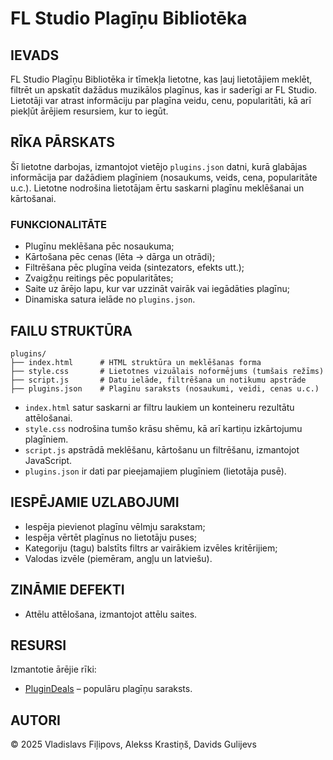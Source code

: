 # FL Studio Plagīņu Bibliotēka

## IEVADS

FL Studio Plagīņu Bibliotēka ir tīmekļa lietotne, kas ļauj lietotājiem meklēt, filtrēt un apskatīt dažādus muzikālos plagīnus, kas ir saderīgi ar FL Studio. Lietotāji var atrast informāciju par plagīna veidu, cenu, popularitāti, kā arī piekļūt ārējiem resursiem, kur to iegūt.


## RĪKA PĀRSKATS

Šī lietotne darbojas, izmantojot vietējo `plugins.json` datni, kurā glabājas informācija par dažādiem plagīniem (nosaukums, veids, cena, popularitāte u.c.). Lietotne nodrošina lietotājam ērtu saskarni plagīnu meklēšanai un kārtošanai.

### FUNKCIONALITĀTE

- Plugīnu meklēšana pēc nosaukuma;
- Kārtošana pēc cenas (lēta → dārga un otrādi);
- Filtrēšana pēc plugīna veida (sintezators, efekts utt.);
- Zvaigžņu reitings pēc popularitātes;
- Saite uz ārējo lapu, kur var uzzināt vairāk vai iegādāties plagīnu;
- Dinamiska satura ielāde no `plugins.json`.

## FAILU STRUKTŪRA
```
plugins/  
├── index.html      # HTML struktūra un meklēšanas forma
├── style.css       # Lietotnes vizuālais noformējums (tumšais režīms)
├── script.js       # Datu ielāde, filtrēšana un notikumu apstrāde
├── plugins.json    # Plagīnu saraksts (nosaukumi, veidi, cenas u.c.)
```

- `index.html` satur saskarni ar filtru laukiem un konteineru rezultātu attēlošanai.
- `style.css` nodrošina tumšo krāsu shēmu, kā arī kartiņu izkārtojumu plagīniem.
- `script.js` apstrādā meklēšanu, kārtošanu un filtrēšanu, izmantojot JavaScript.
- `plugins.json` ir dati par pieejamajiem plugīniem (lietotāja pusē).


## IESPĒJAMIE UZLABOJUMI

- Iespēja pievienot plagīnu vēlmju sarakstam;
- Iespēja vērtēt plagīnus no lietotāju puses;
- Kategoriju (tagu) balstīts filtrs ar vairākiem izvēles kritērijiem;
- Valodas izvēle (piemēram, angļu un latviešu).

## ZINĀMIE DEFEKTI

- Attēlu attēlošana, izmantojot attēlu saites.

## RESURSI

Izmantotie ārējie rīki:
- [PluginDeals](https://plugindeals.net/top-100-most-popular-plugins/) – populāru plagīņu saraksts.


## AUTORI

© 2025 Vladislavs Fiļipovs, Alekss Krastiņš, Davids Gulijevs


